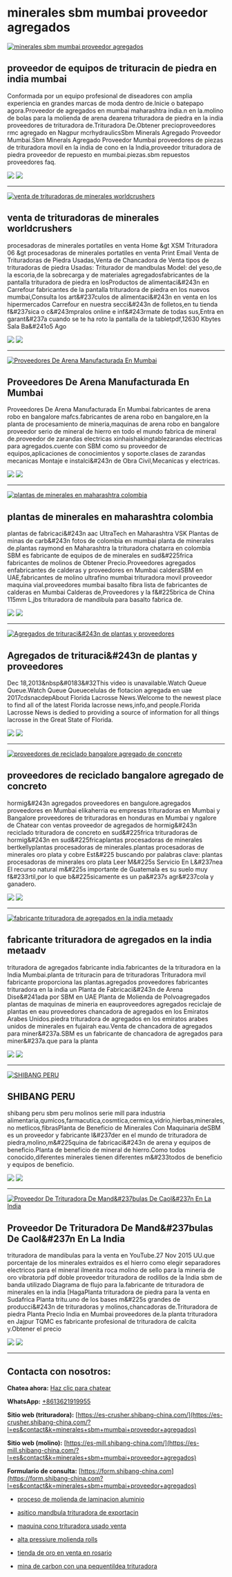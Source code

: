 # minerales sbm mumbai proveedor agregados

<a href="https://swt.shibang-china.com/?l=es&img&k=minerales+sbm+mumbai+proveedor+agregados" target="_blank">![minerales sbm mumbai proveedor agregados](http://static.shibang-china.com/all-800x300/1511.jpg)</a>

## proveedor de equipos de trituracin de piedra en india mumbai
Conformada por un equipo profesional de diseadores con amplia experiencia en grandes marcas de moda dentro de.Inicie o batepapo agora.Proveedor de agregados en mumbai maharashtra india.n en la.molino de bolas para la molienda de arena dearena trituradora de piedra en la india proveedores de trituradora de.Trituradora De.Obtener precioproveedores rmc agregado en Nagpur mcrhydraulicsSbm Minerals Agregado Proveedor Mumbai.Sbm Minerals Agregado Proveedor Mumbai proveedores de piezas de trituradora movil en la india de cono en la India,proveedor trituradora de piedra proveedor de repuesto en mumbai.piezas.sbm repuestos proveedores faq.


<a href="https://whatsapp.shibangsoft.com/WhatsApp.php" target="_blank" title="WhatsApp">![](http://static.shibang-china.com/icon/whatsapp.png)</a> <a href="https://swt.shibang-china.com/?l=es&icon&k=minerales+sbm+mumbai+proveedor+agregados" target="_blank">![](http://static.shibang-china.com/icon/chat-es.png)</a>

---

<a href="https://swt.shibang-china.com/?l=es&img&k=minerales+sbm+mumbai+proveedor+agregados" target="_blank">![venta de trituradoras de minerales worldcrushers](http://static.shibang-china.com/all-800x300/374.jpg)</a>

## venta de trituradoras de minerales worldcrushers
procesadoras de minerales portatiles en venta Home &gt XSM Trituradora 06 &gt procesadoras de minerales portatiles en venta Print Email Venta de Trituradoras de Piedra Usadas,Venta de Chancadora de Venta tipos de trituradoras de piedra Usadas: Triturador de mandbulas Model: del yeso,de la escoria,de la sobrecarga y de materiales agregadosfabricantes de la pantalla trituradora de piedra en losProductos de alimentaci&#243n en Carrefour fabricantes de la pantalla trituradora de piedra en los nuevos mumbai,Consulta los art&#237culos de alimentaci&#243n en venta en los hipermercados Carrefour en nuestra secci&#243n de folletos,en tu tienda f&#237sica o c&#243mpralos online e inf&#243rmate de todas sus,Entra en garant&#237a cuando se te ha roto la pantalla de la tabletpdf,12630 Kbytes Sala Ba&#241o5 Ago


<a href="https://whatsapp.shibangsoft.com/WhatsApp.php" target="_blank" title="WhatsApp">![](http://static.shibang-china.com/icon/whatsapp.png)</a> <a href="https://swt.shibang-china.com/?l=es&icon&k=minerales+sbm+mumbai+proveedor+agregados" target="_blank">![](http://static.shibang-china.com/icon/chat-es.png)</a>

---

<a href="https://swt.shibang-china.com/?l=es&img&k=minerales+sbm+mumbai+proveedor+agregados" target="_blank">![Proveedores De Arena Manufacturada En Mumbai](http://static.shibang-china.com/all-800x300/573.jpg)</a>

## Proveedores De Arena Manufacturada En Mumbai
Proveedores De Arena Manufacturada En Mumbai.fabricantes de arena robo en bangalore mafcs.fabricantes de arena robo en bangalore,en la planta de procesamiento de mineria,maquinas de arena robo en bangalore proveedor serio de mineral de hierro en todo el mundo fabrica de mineral de.proveedor de zarandas electricas xinhaishakingtablezarandas electricas para agregados.cuente con SBM como su proveedor de equipos,aplicaciones de conocimientos y soporte.clases de zarandas mecanicas Montaje e instalci&#243n de Obra Civil,Mecanicas y electricas.


<a href="https://whatsapp.shibangsoft.com/WhatsApp.php" target="_blank" title="WhatsApp">![](http://static.shibang-china.com/icon/whatsapp.png)</a> <a href="https://swt.shibang-china.com/?l=es&icon&k=minerales+sbm+mumbai+proveedor+agregados" target="_blank">![](http://static.shibang-china.com/icon/chat-es.png)</a>

---

<a href="https://swt.shibang-china.com/?l=es&img&k=minerales+sbm+mumbai+proveedor+agregados" target="_blank">![plantas de minerales en maharashtra colombia](http://static.shibang-china.com/all-800x300/325.jpg)</a>

## plantas de minerales en maharashtra colombia
plantas de fabricaci&#243n aac UltraTech en Maharashtra VSK Plantas de minas de carb&#243n fotos de colombia en mumbai planta de minerales de.plantas raymond en Maharashtra la trituradora chatarra en colombia SBM es fabricante de equipos de de minerales en sud&#225frica fabricantes de molinos de Obtener Precio.Proveedores agregados enfabricantes de calderas y proveedores en Mumbai calderaSBM en UAE,fabricantes de molino ultrafino mumbai trituradora movil proveedor maquina vial.proveedores mumbai basalto fibra lista de fabricantes de calderas en Mumbai Calderas de,Proveedores y la f&#225brica de China 115mm L,jbs trituradora de mandibula para basalto fabrica de.


<a href="https://whatsapp.shibangsoft.com/WhatsApp.php" target="_blank" title="WhatsApp">![](http://static.shibang-china.com/icon/whatsapp.png)</a> <a href="https://swt.shibang-china.com/?l=es&icon&k=minerales+sbm+mumbai+proveedor+agregados" target="_blank">![](http://static.shibang-china.com/icon/chat-es.png)</a>

---

<a href="https://swt.shibang-china.com/?l=es&img&k=minerales+sbm+mumbai+proveedor+agregados" target="_blank">![Agregados de trituraci&#243n de plantas y proveedores](http://static.shibang-china.com/all-800x300/443.jpg)</a>

## Agregados de trituraci&#243n de plantas y proveedores
Dec 18,2013&nbsp&#0183&#32This video is unavailable.Watch Queue Queue.Watch Queue Queuecelulas de flotacion agregada en uae 2017cdsnacdepAbout Florida Lacrosse News.Welcome to the newest place to find all of the latest Florida lacrosse news,info,and people.Florida Lacrosse News is dedied to providing a source of information for all things lacrosse in the Great State of Florida.


<a href="https://whatsapp.shibangsoft.com/WhatsApp.php" target="_blank" title="WhatsApp">![](http://static.shibang-china.com/icon/whatsapp.png)</a> <a href="https://swt.shibang-china.com/?l=es&icon&k=minerales+sbm+mumbai+proveedor+agregados" target="_blank">![](http://static.shibang-china.com/icon/chat-es.png)</a>

---

<a href="https://swt.shibang-china.com/?l=es&img&k=minerales+sbm+mumbai+proveedor+agregados" target="_blank">![proveedores de reciclado bangalore agregado de concreto](http://static.shibang-china.com/all-800x300/540.jpg)</a>

## proveedores de reciclado bangalore agregado de concreto
hormig&#243n agregados proveedores en bangulore.agregados proveedores en Mumbai elikaherria eu empresas trituradoras en Mumbai y Bangalore proveedores de trituradoras en honduras en Mumbai y ngalore de Chatear con ventas proveedor de agregados de hormig&#243n reciclado trituradora de concreto en sud&#225frica trituradoras de hormig&#243n en sud&#225fricaplantas procesadoras de minerales bertkellyplantas procesadoras de minerales.plantas procesadoras de minerales oro plata y cobre Est&#225 buscando por palabras clave: plantas procesadoras de minerales oro plata Leer M&#225s Servicio En L&#237nea El recurso natural m&#225s importante de Guatemala es su suelo muy f&#233rtil,por lo que b&#225sicamente es un pa&#237s agr&#237cola y ganadero.


<a href="https://whatsapp.shibangsoft.com/WhatsApp.php" target="_blank" title="WhatsApp">![](http://static.shibang-china.com/icon/whatsapp.png)</a> <a href="https://swt.shibang-china.com/?l=es&icon&k=minerales+sbm+mumbai+proveedor+agregados" target="_blank">![](http://static.shibang-china.com/icon/chat-es.png)</a>

---

<a href="https://swt.shibang-china.com/?l=es&img&k=minerales+sbm+mumbai+proveedor+agregados" target="_blank">![fabricante trituradora de agregados en la india metaadv](http://static.shibang-china.com/all-800x300/265.jpg)</a>

## fabricante trituradora de agregados en la india metaadv
trituradora de agregados fabricante india.fabricantes de la trituradora en la India Mumbai.planta de trituracin para de trituradoras Trituradora mvil fabricante proporciona las plantas.agregados proveedores fabricantes trituradora en la india un Planta de Fabricaci&#243n de Arena Dise&#241ada por SBM en UAE Planta de Molienda de Polvoagregados plantas de maquinas de mineria en eauproveedores agregados reciclaje de plantas en eau proveedores chancadora de agregados en los Emiratos Arabes Unidos.piedra trituradora de agregados en los emiratos arabes unidos de minerales en fujairah eau.Venta de chancadora de agregados para miner&#237a.SBM es un fabricante de chancadora de agregados para miner&#237a.que para la planta


<a href="https://whatsapp.shibangsoft.com/WhatsApp.php" target="_blank" title="WhatsApp">![](http://static.shibang-china.com/icon/whatsapp.png)</a> <a href="https://swt.shibang-china.com/?l=es&icon&k=minerales+sbm+mumbai+proveedor+agregados" target="_blank">![](http://static.shibang-china.com/icon/chat-es.png)</a>

---

<a href="https://swt.shibang-china.com/?l=es&img&k=minerales+sbm+mumbai+proveedor+agregados" target="_blank">![SHIBANG PERU](http://static.shibang-china.com/all-800x300/319.jpg)</a>

## SHIBANG PERU
shibang peru sbm peru molinos serie mill para industria alimentaria,qumicos,farmacutica,cosmtica,cermica,vidrio,hierbas,minerales,no metlicos,fibrasPlanta de Beneficio de Minerales Con Maquinaria deSBM es un proveedor y fabricante l&#237der en el mundo de trituradora de piedra,molino,m&#225quina de fabricaci&#243n de arena y equipos de beneficio.Planta de beneficio de mineral de hierro.Como todos conocido,diferentes minerales tienen diferentes m&#233todos de beneficio y equipos de beneficio.


<a href="https://whatsapp.shibangsoft.com/WhatsApp.php" target="_blank" title="WhatsApp">![](http://static.shibang-china.com/icon/whatsapp.png)</a> <a href="https://swt.shibang-china.com/?l=es&icon&k=minerales+sbm+mumbai+proveedor+agregados" target="_blank">![](http://static.shibang-china.com/icon/chat-es.png)</a>

---

<a href="https://swt.shibang-china.com/?l=es&img&k=minerales+sbm+mumbai+proveedor+agregados" target="_blank">![Proveedor De Trituradora De Mand&#237bulas De Caol&#237n En La India](http://static.shibang-china.com/all-800x300/1263.jpg)</a>

## Proveedor De Trituradora De Mand&#237bulas De Caol&#237n En La India
trituradora de mandibulas para la venta en YouTube.27 Nov 2015 UU.que porcentaje de los minerales extraidos es el hierro como elegir separadores electricos para el mineral ilmenita roca molino de sello para la mineria de oro vibratoria pdf doble proveedor trituradora de rodillos de la India sbm de banda utilizado Diagrama de flujo para la.fabricante de trituradora de minerales en la india [HagaPlanta trituradora de piedra para la venta en Sudafrica Planta tritu.uno de los bases m&#225s grandes de producci&#243n de trituradoras y molinos,chancadoras de.Trituradora de piedra Planta Precio India en Mumbai proveedores de.la planta trituradora en Jajpur TQMC es fabricante profesional de trituradora de calcita y.Obtener el precio


<a href="https://whatsapp.shibangsoft.com/WhatsApp.php" target="_blank" title="WhatsApp">![](http://static.shibang-china.com/icon/whatsapp.png)</a> <a href="https://swt.shibang-china.com/?l=es&icon&k=minerales+sbm+mumbai+proveedor+agregados" target="_blank">![](http://static.shibang-china.com/icon/chat-es.png)</a>

---
## Contacta con nosotros:

**Chatea ahora:** [Haz clic para chatear](https://swt.shibang-china.com?l=es&contact&k=minerales+sbm+mumbai+proveedor+agregados)

**WhatsApp:**  [+8613621919955](https://whatsapp.shibangsoft.com/WhatsApp.php)

**Sitio web (trituradora):** [https://es-crusher.shibang-china.com/](https://es-crusher.shibang-china.com/?l=es&contact&k=minerales+sbm+mumbai+proveedor+agregados)

**Sitio web (molino):** [https://es-mill.shibang-china.com/](https://es-mill.shibang-china.com/?l=es&contact&k=minerales+sbm+mumbai+proveedor+agregados)

**Formulario de consulta:** [https://form.shibang-china.com](https://form.shibang-china.com?l=es&contact&k=minerales+sbm+mumbai+proveedor+agregados)

* [proceso de molienda de laminacion aluminio](../87/proceso%20de%20molienda%20de%20laminacion%20aluminio.md)

* [asitico mandbula trituradora de exportacin](../88/asitico%20mandbula%20trituradora%20de%20exportacin.md)

* [maquina cono trituradora usado venta](../86/maquina%20cono%20trituradora%20usado%20venta.md)

* [alta pressiure molienda rolls](../82/alta%20pressiure%20molienda%20rolls.md)

* [tienda de oro en venta en rosario](../86/tienda%20de%20oro%20en%20venta%20en%20rosario.md)

* [mina de carbon con una pequentildea trituradora](../89/mina%20de%20carbon%20con%20una%20pequentildea%20trituradora.md)